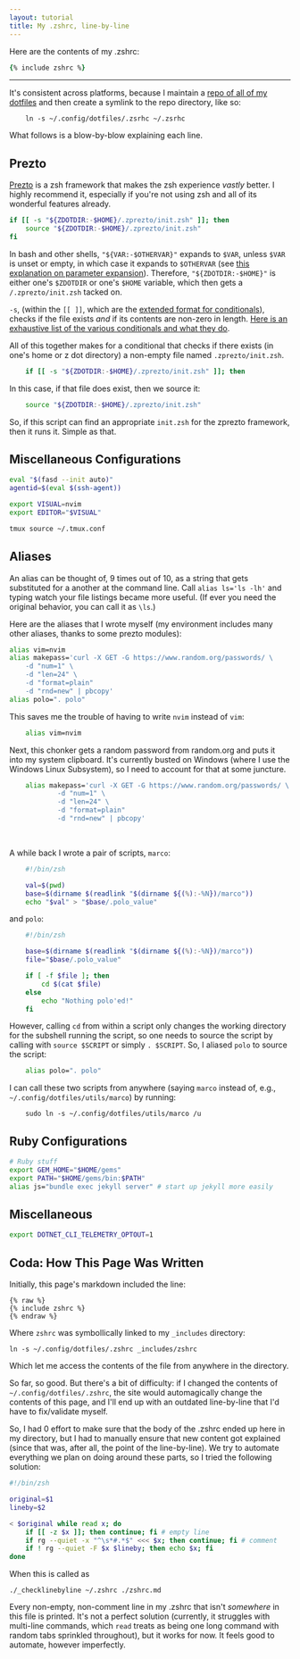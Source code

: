 ```yaml
---
layout: tutorial
title: My .zshrc, line-by-line
---
```


Here are the contents of my .zshrc:

```zsh
{% include zshrc %}
```

---

It's consistent across platforms, because I maintain a [repo of all of
my dotfiles][1] and then create a symlink to the repo directory, like
so:

```
    ln -s ~/.config/dotfiles/.zsrhc ~/.zsrhc
```


What follows is a blow-by-blow explaining each line.

## Prezto

[Prezto][5] is a zsh framework that makes the zsh experience _vastly_
better. I highly recommend it, especially if you're not using zsh and
all of its wonderful features already.

```zsh
if [[ -s "${ZDOTDIR:-$HOME}/.zprezto/init.zsh" ]]; then
    source "${ZDOTDIR:-$HOME}/.zprezto/init.zsh"
fi
```

In bash and other shells, `"${VAR:-$OTHERVAR}"` expands to `$VAR`,
unless `$VAR` is unset or empty, in which case it expands to `$OTHERVAR`
(see [this explanation on parameter expansion][6]). Therefore,
`"${ZDOTDIR:-$HOME}"` is either one's `$ZDOTDIR` or one's `$HOME`
variable, which then gets a `/.zprezto/init.zsh` tacked on.

`-s`, (within the `[[ ]]`, which are the [extended format for
conditionals][2]), checks if the file exists _and_ if its contents are
non-zero in length. [Here is an exhaustive list of the various
conditionals and what they do][4].

All of this together makes for a conditional that checks if there exists
(in one's home or z dot directory) a non-empty file named
`.zprezto/init.zsh`.


```zsh
    if [[ -s "${ZDOTDIR:-$HOME}/.zprezto/init.zsh" ]]; then
```

In this case, if that file does exist, then we source it:

```zsh
    source "${ZDOTDIR:-$HOME}/.zprezto/init.zsh"
```

So, if this script can find an appropriate `init.zsh` for the zprezto
framework, then it runs it. Simple as that.

## Miscellaneous Configurations

```zsh
eval "$(fasd --init auto)"
agentid=$(eval $(ssh-agent))

export VISUAL=nvim
export EDITOR="$VISUAL"

tmux source ~/.tmux.conf
```

## Aliases

An alias can be thought of, 9 times out of 10, as a string that gets
substituted for a another at the command line. Call `alias ls='ls -lh'`
and typing watch your file listings became more useful. (If ever you
need the original behavior, you can call it as `\ls`.)

Here are the aliases that I wrote myself (my environment includes many
other aliases, thanks to some prezto modules):

```zsh
alias vim=nvim
alias makepass='curl -X GET -G https://www.random.org/passwords/ \
	-d "num=1" \
	-d "len=24" \
	-d "format=plain" 
	-d "rnd=new" | pbcopy'
alias polo=". polo"
```

This saves me the trouble of having to write `nvim` instead
of `vim`:

```zsh
    alias vim=nvim
```

Next, this chonker gets a random password from random.org and puts it into my
system clipboard. It's currently busted on Windows (where I use the
Windows Linux Subsystem), so I need to account for that at some
juncture.

<!--
```zsh
alias makepass='curl -X GET -G https://www.random.org/passwords/ 	-d "num=1" 	-d "len=24" 	-d "format=plain" 	-d "rnd=new" | pbcopy'
```
-->

```zsh
    alias makepass='curl -X GET -G https://www.random.org/passwords/ \
            -d "num=1" \
            -d "len=24" \
            -d "format=plain" 
            -d "rnd=new" | pbcopy'
```


<br>


A while back I wrote a pair of scripts, `marco`:

```zsh
    #!/bin/zsh

    val=$(pwd)
    base=$(dirname $(readlink "$(dirname ${(%):-%N})/marco"))
    echo "$val" > "$base/.polo_value"
```

and `polo`:

```zsh
    #!/bin/zsh

    base=$(dirname $(readlink "$(dirname ${(%):-%N})/marco"))
    file="$base/.polo_value"

    if [ -f $file ]; then
        cd $(cat $file)
    else
        echo "Nothing polo'ed!"
    fi
```
However, calling `cd` from within a script only changes the working
directory for the subshell running the script, so one needs to source
the script by calling with `source $SCRIPT` or simply `. $SCRIPT`. So, I
aliased `polo` to source the script:

```zsh
    alias polo=". polo"
```

I can call these two scripts from anywhere (saying `marco` instead of,
e.g., `~/.config/dotfiles/utils/marco`) by running:

```
    sudo ln -s ~/.config/dotfiles/utils/marco /u
```

## Ruby Configurations

```zsh
# Ruby stuff
export GEM_HOME="$HOME/gems"
export PATH="$HOME/gems/bin:$PATH"
alias js="bundle exec jekyll server" # start up jekyll more easily
```

## Miscellaneous

```zsh
export DOTNET_CLI_TELEMETRY_OPTOUT=1
```


## Coda: How This Page Was Written

Initially, this page's markdown included the line:

```liquid-markdown
{% raw %}
{% include zshrc %}
{% endraw %}
```

Where `zshrc` was symbollically linked to my `_includes` directory:

```
ln -s ~/.config/dotfiles/.zshrc _includes/zshrc
```

Which let me access the contents of the file from anywhere in the
directory.

So far, so good. But there's a bit of difficulty: if I changed the
contents of `~/.config/dotfiles/.zshrc`, the site would automagically
change the contents of this page, and I'll end up with an outdated
line-by-line that I'd have to fix/validate myself.

So, I had 0 effort to make sure that the body of the .zshrc ended up
here in my directory, but I had to manually ensure that new content got
explained (since that was, after all, the point of the line-by-line). We
try to automate everything we plan on doing around these parts, so I
tried the following solution:

```zsh
#!/bin/zsh

original=$1
lineby=$2

< $original while read x; do
    if [[ -z $x ]]; then continue; fi # empty line
    if rg --quiet -x "^\s*#.*$" <<< $x; then continue; fi # comment
    if ! rg --quiet -F $x $lineby; then echo $x; fi
done
```

When this is called as

```
./_checklinebyline ~/.zshrc ./zshrc.md
```

Every non-empty, non-comment line in my .zshrc that isn't _somewhere_ in
this file is printed. It's not a perfect solution (currently, it
struggles with multi-line commands, which `read` treats as being one
long command with random tabs sprinkled throughout), but it works for
now. It feels good to automate, however imperfectly.

[1]: https://github.com/ethanrobison/dotfiles
[2]: https://stackoverflow.com/questions/13542832/difference-between-single-and-double-square-brackets-in-bash
[4]: http://zsh.sourceforge.net/Doc/Release/Conditional-Expressions.html
[5]: https://github.com/sorin-ionescu/prezto
[6]: https://wiki.bash-hackers.org/syntax/pe#use_a_default_value
